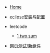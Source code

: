 * [Home](README)
* [eclipse安装与配置](eclipse.md)
* leetcode
    * [1 two sum](/leetcode/001.md)

* [网页测试/新组件](test.html)